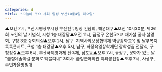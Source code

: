 ```yaml
---
categories: d
title: "오늘의 주요 사회 일정 부산10월4일 화요일"
---
```

▲오전 7시, 부산시행정부시장 부산진구청장 간담회, 해운대구▲오전 10시30분, 제26회 노인의 날 기념식, 시청 1층 대강당▲오전 11시, 금정구 온천5호교 재가설 공사 설명회, 구청 3층 중회의실▲오후 2시, 남구, 지역사회보장협의체 역량강화교육 및 남부복지 톡톡콘서트, 구청 1층 대강당▲오후 5시, 남구, 하정육영장학재단 장학성품 전달식, 구청장실▲오후 6시, 부산국제영화제 전야제, 남포동▲오후 7시, 금정구, 문화가 있는 날 "금정예술마실 문화로 막끌리네" 3회차, 금정문화회관 야외공연장▲오후 7시, 사상구, 주민자율방범대